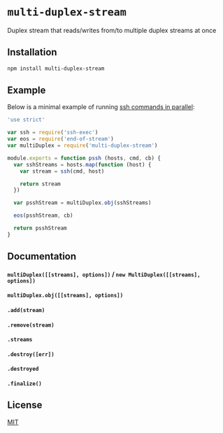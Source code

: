 `multi-duplex-stream`
=====================

Duplex stream that reads/writes from/to multiple duplex streams at once

Installation
------------

```bash
npm install multi-duplex-stream
```

Example
-------

Below is a minimal example of running [ssh commands in parallel](https://github.com/emilbayes/pssh-exec):

```js
'use strict'

var ssh = require('ssh-exec')
var eos = require('end-of-stream')
var multiDuplex = require('multi-duplex-stream')

module.exports = function pssh (hosts, cmd, cb) {
  var sshStreams = hosts.map(function (host) {
    var stream = ssh(cmd, host)

    return stream
  })

  var psshStream = multiDuplex.obj(sshStreams)

  eos(psshStream, cb)

  return psshStream
}
```

Documentation
-------------

#### `multiDuplex([[streams], options])` / `new MultiDuplex([[streams], options])`

#### `multiDuplex.obj([[streams], options])`

#### `.add(stream)`

#### `.remove(stream)`

#### `.streams`

#### `.destroy([err])`

#### `.destroyed`

#### `.finalize()`

License
-------

[MIT](LICENSE)
